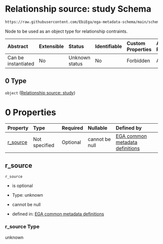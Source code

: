 # Relationship source: study Schema

```txt
https://raw.githubusercontent.com/EbiEga/ega-metadata-schema/main/schemas/EGA.study.json#/properties/study_relationships/items/allOf/1/anyOf/1/allOf/1/anyOf/0
```

Node to be used as an object type for relationship contraints.

| Abstract            | Extensible | Status         | Identifiable | Custom Properties | Additional Properties | Access Restrictions | Defined In                                                                 |
| :------------------ | :--------- | :------------- | :----------- | :---------------- | :-------------------- | :------------------ | :------------------------------------------------------------------------- |
| Can be instantiated | No         | Unknown status | No           | Forbidden         | Allowed               | none                | [EGA.study.json\*](../../../schemas/EGA.study.json "open original schema") |

## 0 Type

`object` ([Relationship source: study](ega-12-definitions-relationship-source-study.md))

# 0 Properties

| Property               | Type          | Required | Nullable       | Defined by                                                                                                                                                                                                                                                     |
| :--------------------- | :------------ | :------- | :------------- | :------------------------------------------------------------------------------------------------------------------------------------------------------------------------------------------------------------------------------------------------------------- |
| [r\_source](#r_source) | Not specified | Optional | cannot be null | [EGA common metadata definitions](ega-12-definitions-relationship-source-study-properties-r_source.md "https://raw.githubusercontent.com/EbiEga/ega-metadata-schema/main/schemas/EGA.common-definitions.json#/definitions/r-source-study/properties/r_source") |

## r\_source



`r_source`

*   is optional

*   Type: unknown

*   cannot be null

*   defined in: [EGA common metadata definitions](ega-12-definitions-relationship-source-study-properties-r_source.md "https://raw.githubusercontent.com/EbiEga/ega-metadata-schema/main/schemas/EGA.common-definitions.json#/definitions/r-source-study/properties/r_source")

### r\_source Type

unknown
